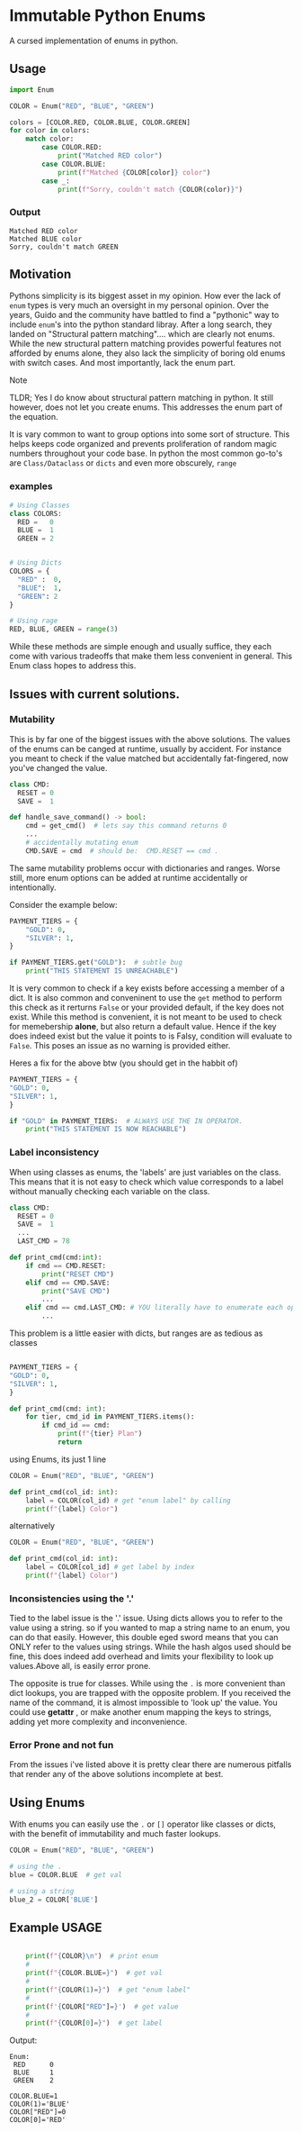 # Immutable Python Enums 
A cursed implementation of enums in python.

## Usage
```python
import Enum

COLOR = Enum("RED", "BLUE", "GREEN")

colors = [COLOR.RED, COLOR.BLUE, COLOR.GREEN]
for color in colors:
    match color:
        case COLOR.RED:
            print("Matched RED color")
        case COLOR.BLUE:
            print(f"Matched {COLOR[color]} color")
        case _:
            print(f"Sorry, couldn't match {COLOR(color)}")

```


### Output
```shell
Matched RED color
Matched BLUE color
Sorry, couldn't match GREEN

```
## Motivation

Pythons simplicity is its biggest asset in my opinion. 
How ever the lack of `enum` types is very much an oversight in my 
personal opinion. Over the years, Guido and the community have battled to find
a "pythonic" way to include `enum`'s into the python standard libray. 
After a long search, they landed on "Structural pattern matching".... which are clearly not enums.
While the new structural pattern matching provides powerful features not afforded by enums alone,
they also lack the simplicity of boring old enums with switch cases. 
And most importantly, lack the enum part.

> [!NOTE]
> TLDR; Yes I do know about structural pattern matching in python. 
> It still however, does not let you create enums. This addresses the enum part of the equation.

It is vary common to want to group options into some sort of structure.
This helps keeps code organized and prevents proliferation of random magic 
numbers throughout your code base. 
In python the most common go-to's are `Class/Dataclass` or `dicts` and even more obscurely, `range`
### examples
```python
# Using Classes
class COLORS:
  RED =   0
  BLUE =  1
  GREEN = 2


# Using Dicts
COLORS = {
  "RED" :  0,
  "BLUE":  1,
  "GREEN": 2
}

# Using rage
RED, BLUE, GREEN = range(3)
```
While these methods are simple enough and usually suffice, 
they each come with various tradeoffs that make them less convenient in general. 
This Enum class hopes to address this.

## Issues with current solutions.

### Mutability
This is by far one of the biggest issues with the above solutions.
The values of the enums can be canged at runtime, usually by accident.
For instance you meant to check if the value matched but accidentally fat-fingered, now you've changed the value.

```python
class CMD:
  RESET = 0    
  SAVE =  1

def handle_save_command() -> bool:
    cmd = get_cmd()  # lets say this command returns 0
    ...
    # accidentally mutating enum
    CMD.SAVE = cmd  # should be:  CMD.RESET == cmd .
```
The same mutability problems occur with dictionaries and ranges. Worse still, 
more enum options can be added at runtime accidentally or intentionally. 

Consider the example below:
```python
PAYMENT_TIERS = {
    "GOLD": 0,
    "SILVER": 1,
}

if PAYMENT_TIERS.get("GOLD"):  # subtle bug
    print("THIS STATEMENT IS UNREACHABLE")

```
It is very common to check if a key exists before accessing a member of a dict. 
It is also common and conveninent to use the `get` method to perform this check as it rerturns
`False` or your provided default, if the key does not exist.
While this method is convenient, it is not meant to be used to check for memebership **alone**,
but also return a default value. 
Hence if the key does indeed exist but the value it points to is Falsy, 
condition will evaluate to `False`. This poses an issue as no warning is provided either.

Heres a fix for the above btw (you should get in the habbit of)
```python
PAYMENT_TIERS = {
"GOLD": 0,
"SILVER": 1,
}

if "GOLD" in PAYMENT_TIERS:  # ALWAYS USE THE IN OPERATOR.
    print("THIS STATEMENT IS NOW REACHABLE")
```

### Label inconsistency
When using classes as enums, the 'labels' are just variables on the class. 
This means that it is not easy to check which value corresponds to a label 
without manually checking each variable on the class.

```python
class CMD:
  RESET = 0    
  SAVE =  1
  ...
  LAST_CMD = 78

def print_cmd(cmd:int):
    if cmd == CMD.RESET:
        print("RESET CMD")
    elif cmd == CMD.SAVE:
        print("SAVE CMD")
        ...
    elif cmd == cmd.LAST_CMD: # YOU literally have to enumerate each option since no `label` is attached to the enum value.
        ...

```
This problem is a little easier with dicts, but ranges are as tedious as classes
```python

PAYMENT_TIERS = {
"GOLD": 0,
"SILVER": 1,
}

def print_cmd(cmd: int):
    for tier, cmd_id in PAYMENT_TIERS.items():
        if cmd_id == cmd:
            print(f"{tier} Plan")
            return 

```

using Enums, its just 1 line
```python
COLOR = Enum("RED", "BLUE", "GREEN")

def print_cmd(col_id: int):
    label = COLOR(col_id) # get "enum label" by calling
    print(f"{label} Color")  

```
alternatively 
```python
COLOR = Enum("RED", "BLUE", "GREEN")

def print_cmd(col_id: int):   
    label = COLOR[col_id] # get label by index
    print(f"{label} Color")  
```
### Inconsistencies using the '.' 
Tied to the label issue is the '.' issue. Using dicts allows you to refer to the value using a string. 
so if you wanted to map a string name to an enum, you can do that easily. 
However, this double eged sword means that you can ONLY refer to the values using strings.
While the hash algos used should be fine, 
this does indeed add overhead and limits your flexibility to look up values.Above all, is easily error prone. 

The opposite is true for classes. 
While using the `.` is more convenient than dict lookups, you are trapped with the opposite problem.
If you received the name of the command, it is almost impossible to 'look up' the value.
You could use __getattr__ , or make another enum mapping the keys to strings,
adding yet more complexity and inconvenience.

### Error Prone and not fun
From the issues i've listed above it is pretty clear there are numerous pitfalls that render 
any of the above solutions incomplete at best. 


## Using Enums
With enums you can easily use the `.` or `[]` operator like classes or dicts, 
with the benefit of immutability and much faster lookups.

```python
COLOR = Enum("RED", "BLUE", "GREEN")

# using the .
blue = COLOR.BLUE  # get val

# using a string
blue_2 = COLOR['BLUE']

```

## Example USAGE 

```python

    print(f"{COLOR}\n")  # print enum
    #
    print(f"{COLOR.BLUE=}")  # get val
    #
    print(f"{COLOR(1)=}")  # get "enum label"
    #
    print(f'{COLOR["RED"]=}')  # get value
    #
    print(f"{COLOR[0]=}")  # get label
```

Output:
```shell
Enum:
 RED      0  
 BLUE     1  
 GREEN    2  

COLOR.BLUE=1
COLOR(1)='BLUE'
COLOR["RED"]=0
COLOR[0]='RED'
```